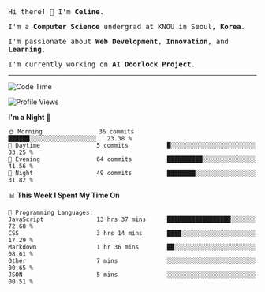 <p><samp>Hi there! 👋 I'm <b>Celine</b>.</samp></p>
<p><samp>I'm a <b>Computer Science</b> undergrad at KNOU in Seoul, <b>Korea</b>.</samp></p>
<p><samp>I'm passionate about <b>Web Development</b>, <b>Innovation</b>, and <b>Learning</b>.</samp></p>
<p><samp>I'm currently working on <b>AI Doorlock Project</b>.</samp></p>
<hr>

<!--START_SECTION:celine-->
![Code Time](http://img.shields.io/badge/Code%20Time-44%20hrs%2053%20mins-blue)

![Profile Views](http://img.shields.io/badge/Profile%20Views-3-blue)

**I'm a Night 🦉** 

```text
🌞 Morning                36 commits          ██████░░░░░░░░░░░░░░░░░░░   23.38 % 
🌆 Daytime                5 commits           █░░░░░░░░░░░░░░░░░░░░░░░░   03.25 % 
🌃 Evening                64 commits          ██████████░░░░░░░░░░░░░░░   41.56 % 
🌙 Night                  49 commits          ████████░░░░░░░░░░░░░░░░░   31.82 % 
```


📊 **This Week I Spent My Time On** 

```text
💬 Programming Languages: 
JavaScript               13 hrs 37 mins      ██████████████████░░░░░░░   72.68 % 
CSS                      3 hrs 14 mins       ████░░░░░░░░░░░░░░░░░░░░░   17.29 % 
Markdown                 1 hr 36 mins        ██░░░░░░░░░░░░░░░░░░░░░░░   08.61 % 
Other                    7 mins              ░░░░░░░░░░░░░░░░░░░░░░░░░   00.65 % 
JSON                     5 mins              ░░░░░░░░░░░░░░░░░░░░░░░░░   00.51 % 
```


<!--END_SECTION:celine-->
